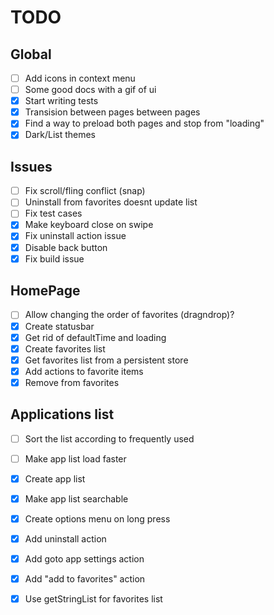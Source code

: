 # TODO

## Global
  - [ ] Add icons in context menu
  - [ ] Some good docs with a gif of ui
  - [X] Start writing tests
  - [X] Transision between pages between pages
  - [X] Find a way to preload both pages and stop from "loading"
  - [X] Dark/List themes

## Issues
  - [ ] Fix scroll/fling conflict (snap)
  - [ ] Uninstall from favorites doesnt update list
  - [ ] Fix test cases
  - [X] Make keyboard close on swipe
  - [X] Fix uninstall action issue
  - [X] Disable back button
  - [X] Fix build issue

## HomePage
  - [ ] Allow changing the order of favorites (dragndrop)?
  - [X] Create statusbar
  - [X] Get rid of defaultTime and loading
  - [X] Create favorites list
  - [X] Get favorites list from a persistent store
  - [X] Add actions to favorite items
  - [X] Remove from favorites

## Applications list
  - [ ] Sort the list according to frequently used
  - [ ] Make app list load faster
  - [X] Create app list
  - [X] Make app list searchable
  - [X] Create options menu on long press
  - [X] Add uninstall action
  - [X] Add goto app settings action
  - [X] Add "add to favorites" action
  - [X] Use getStringList for favorites list

